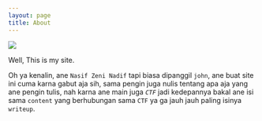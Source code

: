 ```yaml
---
layout: page
title: About
---
```



![](https://user-images.githubusercontent.com/62985891/80441817-e961e380-8935-11ea-9e50-fedc81c00559.png)

Well, This is my site.

Oh ya kenalin, ane `Nasif Zeni Nadif` tapi biasa dipanggil `john`, ane buat site ini cuma karna gabut aja sih, sama pengin juga nulis tentang apa aja yang ane pengin tulis, nah karna ane main juga _`CTF`_ jadi kedepannya bakal ane isi sama `content` yang berhubungan sama `CTF` ya ga jauh jauh paling isinya `writeup`.
